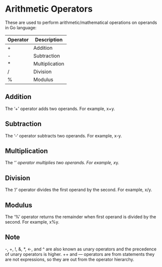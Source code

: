 # Arithmetic Operators

These are used to perform arithmetic/mathematical operations on operands in Go language:

| Operator | Description    |
| -------- | -------------- |
| +        | Addition       |
| -        | Subtraction    |
| \*       | Multiplication |
| /        | Division       |
| %        | Modulus        |

## Addition

The ‘+’ operator adds two operands. For example, x+y.

## Subtraction

The ‘-‘ operator subtracts two operands. For example, x-y.

## Multiplication

The ‘*’ operator multiplies two operands. For example, x*y.

## Division

The ‘/’ operator divides the first operand by the second. For example, x/y.

## Modulus

The ‘%’ operator returns the remainder when first operand is divided by the second. For example, x%y.

## Note

-, +, !, &, \*, <-, and ^ are also known as unary operators and the precedence of unary operators is higher. ++ and — operators are from statements they are not expressions, so they are out from the operator hierarchy.
